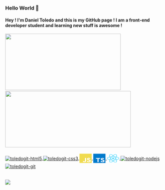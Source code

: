 <h3>Hello World 👋</h3>

 <h4>Hey ! I'm Daniel Toledo and this is my GitHub page ! I am a front-end developer student and learning new stuff is awesome !</h4>

 <div>
  <a href="https://github.com/toledogit">
  <img height="180em" width="368"src="https://github-readme-stats.vercel.app/api?username=toledogit&show_icons=true&include_all_commits=true&count_private=true"/>
  <img height="180em" width="400" src="https://github-readme-stats.vercel.app/api/top-langs/?username=toledogit&layout=compact&langs_count=7"/>
</div>
<div>
  <div style="display: inline_block"><br>
  <img align="center" alt="toledogit-html5" height="30" width="40" src="https://cdn.jsdelivr.net/gh/devicons/devicon/icons/html5/html5-original.svg">
  <img align="center" alt="toledogit-css3" height="30" width="40" src="https://cdn.jsdelivr.net/gh/devicons/devicon/icons/css3/css3-original.svg">
  <img align="center" alt="toledogit-javascript" height="30" width="40" src="https://raw.githubusercontent.com/devicons/devicon/master/icons/javascript/javascript-plain.svg">
  <img align="center" alt="toledogit-typescript" height="30" width="40" src="https://raw.githubusercontent.com/devicons/devicon/master/icons/typescript/typescript-plain.svg">
   <img align="center" alt="toledogit-react" height="30" width="40" src="https://raw.githubusercontent.com/devicons/devicon/master/icons/react/react-original.svg">
  <img align="center" alt="toledogit-nodejs" height="30" width="40" src="https://cdn.jsdelivr.net/gh/devicons/devicon/icons/nodejs/nodejs-original.svg">
  <img align="center" alt="toledogit-git" height="30" width="40" src="https://cdn.jsdelivr.net/gh/devicons/devicon/icons/git/git-original.svg">
</div>
    </br>
  </br>
<div> 
  <a href="https://www.linkedin.com/in/daniel-toledo-4b47b091/" target="_blank"><img src="https://img.shields.io/badge/-LinkedIn-%230077B5?style=for-the-badge&logo=linkedin&logoColor=white" target="_blank"></a> 
 </div>
